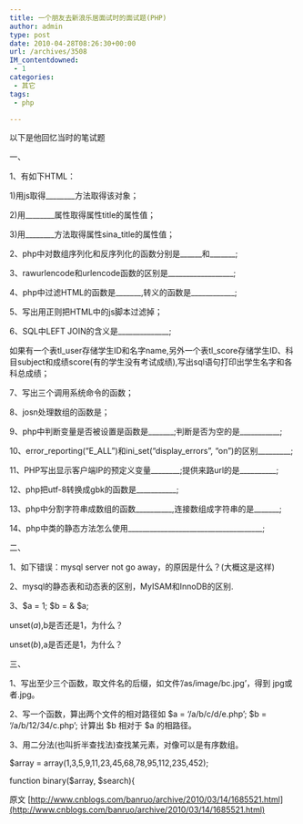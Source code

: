```yaml
---
title: 一个朋友去新浪乐居面试时的面试题(PHP)
author: admin
type: post
date: 2010-04-28T08:26:30+00:00
url: /archives/3508
IM_contentdowned:
 - 1
categories:
 - 其它
tags:
 - php

---
```


以下是他回忆当时的笔试题

一、

1、有如下HTML：

1)用js取得________方法取得该对象；

2)用________属性取得属性title的属性值；

3)用________方法取得属性sina_title的属性值；

2、php中对数组序列化和反序列化的函数分别是______和_______;

3、rawurlencode和urlencode函数的区别是__________________;

4、php中过滤HTML的函数是_______,转义的函数是____________;

5、写出用正则把HTML中的js脚本过滤掉；

6、SQL中LEFT JOIN的含义是______________;

如果有一个表tl_user存储学生ID和名字name,另外一个表tl_score存储学生ID、科目subject和成绩score(有的学生没有考试成绩),写出sql语句打印出学生名字和各科总成绩；

7、写出三个调用系统命令的函数；

8、josn处理数组的函数是；

9、php中判断变量是否被设置是函数是_______;判断是否为空的是___________;

10、error_reporting(“E_ALL”)和ini_set(“display_errors”, “on”)的区别_________;

11、PHP写出显示客户端IP的预定义变量________;提供来路url的是__________;

12、php把utf-8转换成gbk的函数是___________;

13、php中分割字符串成数组的函数__________,连接数组成字符串的是_______;

14、php中类的静态方法怎么使用_____________________________________;

二、

1、如下错误：mysql server not go away，的原因是什么？(大概这是这样)

2、mysql的静态表和动态表的区别，MyISAM和InnoDB的区别.

3、$a = 1; $b = & $a;

unset($a),$b是否还是1，为什么？

unset($b),$a是否还是1，为什么？

三、

1、写出至少三个函数，取文件名的后缀，如文件’/as/image/bc.jpg’，得到 jpg或者.jpg。

2、写一个函数，算出两个文件的相对路径如 $a = ‘/a/b/c/d/e.php’; $b = ‘/a/b/12/34/c.php’; 计算出 $b 相对于 $a 的相路径。

3、用二分法(也叫折半查找法)查找某元素，对像可以是有序数组。

$array = array(1,3,5,9,11,23,45,68,78,95,112,235,452);

function binary($array, $search){

原文 [http://www.cnblogs.com/banruo/archive/2010/03/14/1685521.html](http://www.cnblogs.com/banruo/archive/2010/03/14/1685521.html)